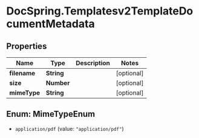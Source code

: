 # DocSpring.Templatesv2TemplateDocumentMetadata

## Properties
Name | Type | Description | Notes
------------ | ------------- | ------------- | -------------
**filename** | **String** |  | [optional] 
**size** | **Number** |  | [optional] 
**mimeType** | **String** |  | [optional] 


<a name="MimeTypeEnum"></a>
## Enum: MimeTypeEnum


* `application/pdf` (value: `"application/pdf"`)





